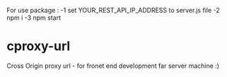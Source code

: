 For use package : 
-1 set YOUR_REST_API_IP_ADDRESS to server.js file
-2 npm i
-3 npm start

# cproxy-url
Cross Origin proxy url - for fronet end development far server machine :)
